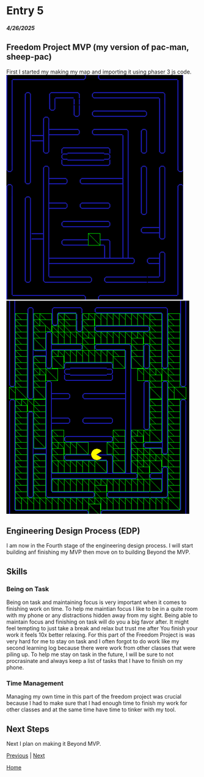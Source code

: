# Entry 5
##### 4/26/2025

## Freedom Project MVP (my version of pac-man, sheep-pac)
First I started my making my map and importing it using phaser 3 js code.
![alt text](image-3.png)
![alt text](image-4.png)
## Engineering Design Process (EDP)
I am now in the Fourth stage of the engineering design process. I will start building anf finishing my MVP then move on to building Beyond the MVP.

## Skills
### Being on Task
Being on task and maintaining focus is very important when it comes to finishing work on time. To help me maintian focus I like to be in a quite room with my phone or any distractions hidden away from my sight. Being able to maintain focus and finishing on task will do you a big favor after. It might feel tempting to just take a break and relax but trust me after You finish your work it feels 10x better relaxing. For this part of the Freedom Project is was very hard for me to stay on task and I often forgot to do work like my second learning log because there were work from other classes that were piling up. To help me stay on task in the future, I will be sure to not procrasinate and always keep a list of tasks that I have to finish on my phone.

### Time Management
Managing my own time in this part of the freedom project was crucial because I had to make sure that I had enough time to finish my work for other classes and at the same time have time to tinker with my tool.

## Next Steps
Next I plan on making it Beyond MVP.

[Previous](entry04.md) | [Next](entry06.md)

[Home](../README.md)
